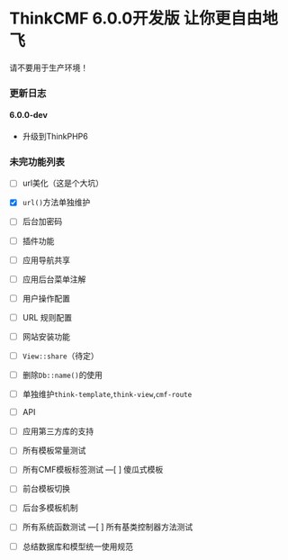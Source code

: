 ThinkCMF 6.0.0开发版 让你更自由地飞
===============

请不要用于生产环境！

### 更新日志
#### 6.0.0-dev
* 升级到ThinkPHP6

### 未完功能列表

-[ ] url美化（这是个大坑）
-[x] `url()`方法单独维护
-[ ] 后台加密码
-[ ] 插件功能
-[ ] 应用导航共享
-[ ] 应用后台菜单注解
-[ ] 用户操作配置
-[ ] URL 规则配置
-[ ] 网站安装功能
-[ ] `View::share`（待定）
-[ ] 删除`Db::name()`的使用
-[ ] 单独维护`think-template`,`think-view`,`cmf-route`
-[ ] API
-[ ] 应用第三方库的支持
-[ ] 所有模板常量测试
-[ ] 所有CMF模板标签测试
—[ ] 傻瓜式模板
-[ ] 前台模板切换
-[ ] 后台多模板机制
-[ ] 所有系统函数测试
—[ ] 所有基类控制器方法测试
-[ ] 总结数据库和模型统一使用规范











